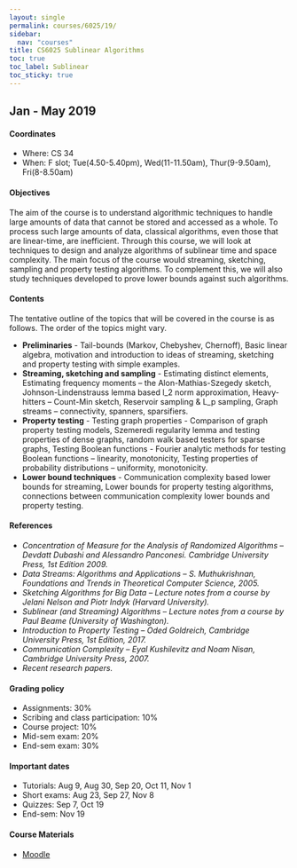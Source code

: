 ```yaml
---
layout: single
permalink: courses/6025/19/
sidebar:
  nav: "courses"
title: CS6025 Sublinear Algorithms
toc: true
toc_label: Sublinear
toc_sticky: true
---
```


## Jan - May 2019

#### Coordinates
- Where: CS 34
- When: F slot; Tue(4.50-5.40pm), Wed(11-11.50am), Thur(9-9.50am), Fri(8-8.50am)

#### Objectives
The aim of the course is to understand algorithmic techniques to handle large amounts of data that cannot be stored and accessed as a whole. To process such large amounts of data, classical algorithms, even those that are linear-time, are inefficient. Through this course, we will look at techniques to design and analyze algorithms of sublinear time and space complexity. The main focus of the course would streaming, sketching, sampling and property testing algorithms. To complement this, we will also study techniques developed to prove lower bounds against such algorithms.

#### Contents
The tentative outline of the topics that will be covered in the course is as follows. The order of the topics might vary.

- **Preliminaries** -  Tail-bounds (Markov, Chebyshev, Chernoff), Basic linear algebra, motivation and introduction to ideas of streaming, sketching and property testing with simple examples.
- **Streaming, sketching and sampling** - Estimating distinct elements, Estimating frequency moments – the Alon-Mathias-Szegedy sketch, Johnson-Lindenstrauss lemma based l_2 norm approximation, Heavy-hitters – Count-Min sketch, Reservoir sampling & L_p sampling, Graph streams – connectivity, spanners, sparsifiers.
- **Property testing** - Testing graph properties - Comparison of graph property testing models, Szemeredi regularity lemma and testing properties of dense graphs, random walk based testers for sparse graphs,
Testing Boolean functions - Fourier analytic methods for testing Boolean functions – linearity, monotonicity,
Testing properties of probability distributions – uniformity, monotonicity.
- **Lower bound techniques** - Communication complexity based lower bounds for streaming, Lower bounds for property testing algorithms, connections between communication complexity lower bounds and property testing.

#### References
 - *Concentration of Measure for the Analysis of Randomized Algorithms* – *Devdatt Dubashi and Alessandro Panconesi. Cambridge University Press, 1st Edition 2009.*
- *Data Streams: Algorithms and Applications* – *S. Muthukrishnan, Foundations and Trends in Theoretical Computer Science, 2005.*
- *Sketching Algorithms for Big Data* – *Lecture notes from a course by Jelani Nelson and Piotr Indyk (Harvard University).*
- *Sublinear (and Streaming) Algorithms* – *Lecture notes from a course by Paul Beame (University of Washington).*
- *Introduction to Property Testing* – *Oded Goldreich, Cambridge University Press, 1st Edition, 2017.*
- *Communication Complexity* – *Eyal Kushilevitz and Noam Nisan, Cambridge University Press, 2007.*
- *Recent research papers.*

#### Grading policy
 - Assignments: 30%
 - Scribing and class participation: 10%
 - Course project: 10%
 - Mid-sem exam: 20%
 - End-sem exam: 30%

#### Important dates
 - Tutorials: Aug 9, Aug 30, Sep 20, Oct 11, Nov 1
 - Short exams: Aug 23, Sep 27, Nov 8
 - Quizzes: Sep 7, Oct 19
 - End-sem: Nov 19

#### Course Materials
 - [Moodle](https://courses.iitm.ac.in/course/view.php?id=3920)
